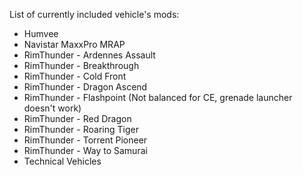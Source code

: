 List of currently included vehicle's mods:

- Humvee
- Navistar MaxxPro MRAP
- RimThunder - Ardennes Assault
- RimThunder - Breakthrough
- RimThunder - Cold Front
- RimThunder - Dragon Ascend
- RimThunder - Flashpoint (Not balanced for CE, grenade launcher doesn't work)
- RimThunder - Red Dragon
- RimThunder - Roaring Tiger
- RimThunder - Torrent Pioneer
- RimThunder - Way to Samurai
- Technical Vehicles
